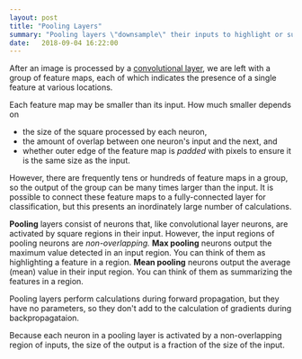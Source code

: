 ```yaml
---
layout: post
title: "Pooling Layers"
summary: "Pooling layers \"downsample\" their inputs to highlight or summarize the features in a region."
date:   2018-09-04 16:22:00
---
```


After an image is processed by a [convolutional
layer](/2018/07/21/convolutional-layers), we are left with a group of feature
maps, each of which indicates the presence of a single feature at various
locations.

Each feature map may be smaller than its input. How much smaller depends on 
* the size of the square processed by each neuron, 
* the amount of overlap between one neuron's input and the next, and
* whether outer edge of the feature map is _padded_ with pixels to ensure it is the same size as the input. 

However, there are frequently tens or hundreds of feature maps in a group, so
the output of the group can be many times larger than the input. It is possible
to connect these feature maps to a fully-connected layer for classification,
but this presents an inordinately large number of calculations.

**Pooling** layers consist of neurons that, like convolutional layer neurons,
are activated by square regions in their input. However, the input regions of
pooling neurons are _non-overlapping._ **Max pooling** neurons output the
maximum value detected in an input region. You can think of them as
highlighting a feature in a region. **Mean pooling** neurons output the average
(mean) value in their input region. You can think of them as summarizing the
features in a region. 

Pooling layers perform calculations during forward propagation, but they have
no parameters, so they don't add to the calculation of gradients during
backpropagataion.

Because each neuron in a pooling layer is activated by a non-overlapping region
of inputs, the size of the output is a fraction of the size of the input. 